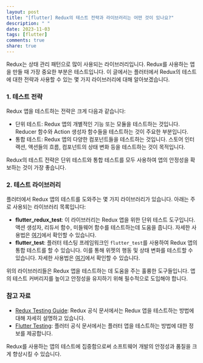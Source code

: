 ```yaml
---
layout: post
title: "[flutter] Redux의 테스트 전략과 라이브러리는 어떤 것이 있나요?"
description: " "
date: 2023-11-03
tags: [flutter]
comments: true
share: true
---
```


Redux는 상태 관리 패턴으로 많이 사용되는 라이브러리입니다. Redux를 사용하는 앱을 만들 때 가장 중요한 부분은 테스트입니다. 이 글에서는 플러터에서 Redux의 테스트에 대한 전략과 사용할 수 있는 몇 가지 라이브러리에 대해 알아보겠습니다.

### 1. 테스트 전략

Redux 앱을 테스트하는 전략은 크게 다음과 같습니다:

- 단위 테스트: Redux 앱의 개별적인 기능 또는 모듈을 테스트하는 것입니다. Reducer 함수와 Action 생성자 함수들을 테스트하는 것이 주요한 부분입니다. 
- 통합 테스트: Redux 앱의 다양한 컴포넌트들을 테스트하는 것입니다. 스토어 인터랙션, 액션들의 흐름, 컴포넌트의 상태 변화 등을 테스트하는 것이 목적입니다.

Redux의 테스트 전략은 단위 테스트와 통합 테스트를 모두 사용하여 앱의 안정성을 확보하는 것이 가장 좋습니다.

### 2. 테스트 라이브러리

플러터에서 Redux 앱의 테스트를 도와주는 몇 가지 라이브러리가 있습니다. 아래는 주로 사용되는 라이브러리 목록입니다:

- **flutter_redux_test**: 이 라이브러리는 Redux 앱을 위한 단위 테스트 도구입니다. 액션 생성자, 리듀서 함수, 미들웨어 함수를 테스트하는데 도움을 줍니다. 자세한 사용법은 [여기](https://pub.dev/packages/flutter_redux_test)에서 확인할 수 있습니다.
- **flutter_test**: 플러터 테스팅 프레임워크인 `flutter_test`를 사용하여 Redux 앱의 통합 테스트를 할 수 있습니다. 이를 통해 위젯의 행동 및 상태 변화를 테스트할 수 있습니다. 자세한 사용법은 [여기](https://flutter.dev/docs/testing)에서 확인할 수 있습니다.

위의 라이브러리들은 Redux 앱을 테스트하는 데 도움을 주는 훌륭한 도구들입니다. 앱의 테스트 커버리지를 높이고 안정성을 유지하기 위해 필수적으로 도입해야 합니다.

### 참고 자료

- [Redux Testing Guide](https://redux.js.org/recipes/writingtests): Redux 공식 문서에서는 Redux 앱을 테스트하는 방법에 대해 자세히 설명하고 있습니다.
- [Flutter Testing](https://flutter.dev/docs/testing): 플러터 공식 문서에서는 플러터 앱을 테스트하는 방법에 대한 정보를 제공합니다.

Redux를 사용하는 앱의 테스트에 집중함으로써 소프트웨어 개발의 안정성과 품질을 크게 향상시킬 수 있습니다.